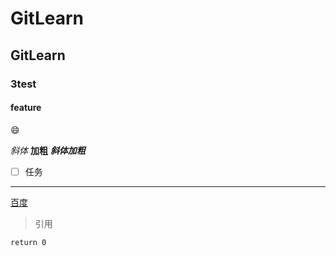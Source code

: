 # GitLearn

## GitLearn

### 3test

#### feature

😄

*斜体*
**加粗**
***斜体加粗***

* [ ] 任务

---

[百度](http://www.baidu.com)

>引用


`return 0`
